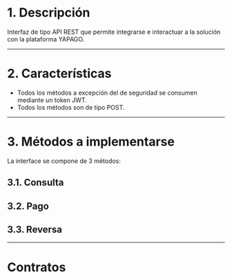# 1. Descripción

Interfaz de tipo API REST que permite integrarse e interactuar a la solución con la plataforma YAPAGO.

---

# 2. Características

- Todos los métodos a excepción del de seguridad se consumen mediante un token JWT.
- Todos los métodos son de tipo POST.

---

# 3. Métodos a implementarse

La interface se compone de 3 métodos:

## 3.1. Consulta

## 3.2. Pago

## 3.3. Reversa

---

# Contratos